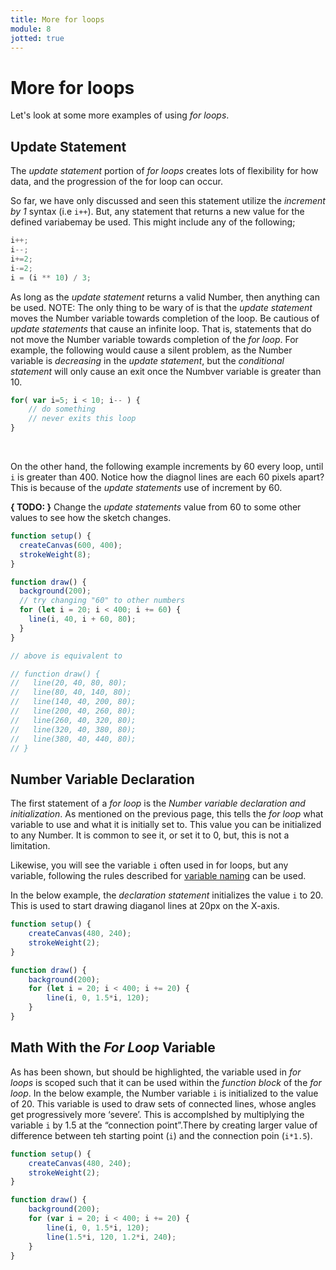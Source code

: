 ```yaml
---
title: More for loops
module: 8
jotted: true
---
```


# More for loops

Let's look at some more examples of using _for loops_. 


## Update Statement

The _update statement_ portion of _for loops_ creates lots of flexibility for how data, and the progression of the for loop can occur. 

So far, we have only discussed and seen this statement utilize the _increment by 1_ syntax (i.e `i++`). But, any statement that returns a new value for the defined variabemay be used. This might include any of the following;

```js
i++;
i--;
i+=2;
i-=2;
i = (i ** 10) / 3;
```

As long as the _update statement_ returns a valid Number, then anything can be used. NOTE: The only thing to be wary of is that the _update statement_ moves the Number variable towards completion of the loop. Be cautious of _update statements_ that cause an infinite loop. That is, statements that do not move the Number variable towards completion of the _for loop_.  For example, the following would cause a silent problem, as the Number variable is _decreasing_ in the _update statement_, but the _conditional statement_ will only cause an exit once the Numbver variable is greater than 10.

```js
for( var i=5; i < 10; i-- ) {
	// do something
	// never exits this loop
}
```

<br />

On the other hand, the following example increments by 60 every loop, until `i` is greater than 400. Notice how the diagnol lines are each 60 pixels apart?  This is because of the _update statements_ use of increment by 60. 

**{ TODO: }** Change the _update statements_ value from 60 to some other values to see how the sketch changes. 

```js
function setup() {
  createCanvas(600, 400);
  strokeWeight(8);
}

function draw() {
  background(200);
  // try changing "60" to other numbers
  for (let i = 20; i < 400; i += 60) { 
    line(i, 40, i + 60, 80);
  }
}

// above is equivalent to

// function draw() {
//   line(20, 40, 80, 80);
//   line(80, 40, 140, 80);
//   line(140, 40, 200, 80);
//   line(200, 40, 260, 80);
//   line(260, 40, 320, 80);
//   line(320, 40, 380, 80);
//   line(380, 40, 440, 80);
// }
```

## Number Variable Declaration 

The first statement of a _for loop_ is the _Number variable declaration and initialization_. As mentioned on the previous page, this tells the _for loop_ what variable to use and what it is initially set to. This value you can be initialized to any Number. It is common to see it, or set it to 0, but, this is not a limitation. 

Likewise, you will see the variable `i` often used in for loops, but any variable, following the rules described for [variable naming]({{site.baseurl}}/modules/week-6/naming-variables) can be used. 

In the below example, the _declaration statement_ initializes the value `i` to 20. This is used to start drawing diaganol lines at 20px on the X-axis. 



```js
function setup() {
	createCanvas(480, 240);
	strokeWeight(2);
}

function draw() {
	background(200);
	for (let i = 20; i < 400; i += 20) {
		line(i, 0, 1.5*i, 120);
	}
}
```

## Math With the _For Loop_ Variable

As has been shown, but should be highlighted, the variable used in _for loops_ is scoped such that it can be used within the _function block_ of the _for loop_. In the below example, the Number variable `i` is initialized to the value of 20. This variable is used to draw sets of connected lines, whose angles get progressively more ‘severe’. This is accomplshed by multiplying the variable `i` by 1.5 at the “connection point”.There by creating larger value of difference between teh starting point (`i`) and the connection poin (`i*1.5`).

```js
function setup() {
	createCanvas(480, 240);
	strokeWeight(2);
}

function draw() {
	background(200);
	for (var i = 20; i < 400; i += 20) {
		line(i, 0, 1.5*i, 120);
		line(1.5*i, 120, 1.2*i, 240);
	}
}
```

